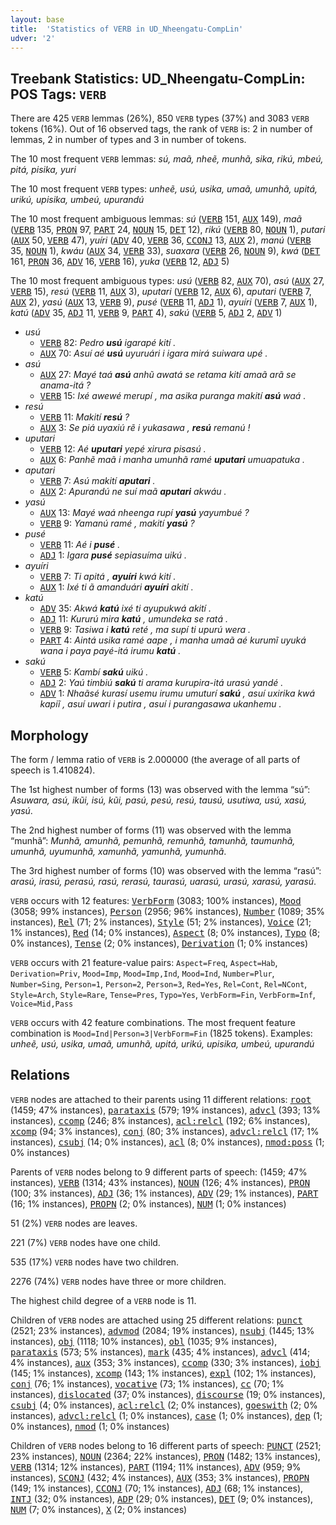 ```yaml
---
layout: base
title:  'Statistics of VERB in UD_Nheengatu-CompLin'
udver: '2'
---
```


## Treebank Statistics: UD_Nheengatu-CompLin: POS Tags: `VERB`

There are 425 `VERB` lemmas (26%), 850 `VERB` types (37%) and 3083 `VERB` tokens (16%).
Out of 16 observed tags, the rank of `VERB` is: 2 in number of lemmas, 2 in number of types and 3 in number of tokens.

The 10 most frequent `VERB` lemmas: <em>sú, maã, nheẽ, munhã, sika, rikú, mbeú, pitá, pisika, yuri</em>

The 10 most frequent `VERB` types:  <em>unheẽ, usú, usika, umaã, umunhã, upitá, urikú, upisika, umbeú, upurandú</em>

The 10 most frequent ambiguous lemmas: <em>sú</em> (<tt><a href="yrl_complin-pos-VERB.html">VERB</a></tt> 151, <tt><a href="yrl_complin-pos-AUX.html">AUX</a></tt> 149), <em>maã</em> (<tt><a href="yrl_complin-pos-VERB.html">VERB</a></tt> 135, <tt><a href="yrl_complin-pos-PRON.html">PRON</a></tt> 97, <tt><a href="yrl_complin-pos-PART.html">PART</a></tt> 24, <tt><a href="yrl_complin-pos-NOUN.html">NOUN</a></tt> 15, <tt><a href="yrl_complin-pos-DET.html">DET</a></tt> 12), <em>rikú</em> (<tt><a href="yrl_complin-pos-VERB.html">VERB</a></tt> 80, <tt><a href="yrl_complin-pos-NOUN.html">NOUN</a></tt> 1), <em>putari</em> (<tt><a href="yrl_complin-pos-AUX.html">AUX</a></tt> 50, <tt><a href="yrl_complin-pos-VERB.html">VERB</a></tt> 47), <em>yuíri</em> (<tt><a href="yrl_complin-pos-ADV.html">ADV</a></tt> 40, <tt><a href="yrl_complin-pos-VERB.html">VERB</a></tt> 36, <tt><a href="yrl_complin-pos-CCONJ.html">CCONJ</a></tt> 13, <tt><a href="yrl_complin-pos-AUX.html">AUX</a></tt> 2), <em>manú</em> (<tt><a href="yrl_complin-pos-VERB.html">VERB</a></tt> 35, <tt><a href="yrl_complin-pos-NOUN.html">NOUN</a></tt> 1), <em>kwáu</em> (<tt><a href="yrl_complin-pos-AUX.html">AUX</a></tt> 34, <tt><a href="yrl_complin-pos-VERB.html">VERB</a></tt> 33), <em>suaxara</em> (<tt><a href="yrl_complin-pos-VERB.html">VERB</a></tt> 26, <tt><a href="yrl_complin-pos-NOUN.html">NOUN</a></tt> 9), <em>kwá</em> (<tt><a href="yrl_complin-pos-DET.html">DET</a></tt> 161, <tt><a href="yrl_complin-pos-PRON.html">PRON</a></tt> 36, <tt><a href="yrl_complin-pos-ADV.html">ADV</a></tt> 16, <tt><a href="yrl_complin-pos-VERB.html">VERB</a></tt> 16), <em>yuka</em> (<tt><a href="yrl_complin-pos-VERB.html">VERB</a></tt> 12, <tt><a href="yrl_complin-pos-ADJ.html">ADJ</a></tt> 5)

The 10 most frequent ambiguous types:  <em>usú</em> (<tt><a href="yrl_complin-pos-VERB.html">VERB</a></tt> 82, <tt><a href="yrl_complin-pos-AUX.html">AUX</a></tt> 70), <em>asú</em> (<tt><a href="yrl_complin-pos-AUX.html">AUX</a></tt> 27, <tt><a href="yrl_complin-pos-VERB.html">VERB</a></tt> 15), <em>resú</em> (<tt><a href="yrl_complin-pos-VERB.html">VERB</a></tt> 11, <tt><a href="yrl_complin-pos-AUX.html">AUX</a></tt> 3), <em>uputari</em> (<tt><a href="yrl_complin-pos-VERB.html">VERB</a></tt> 12, <tt><a href="yrl_complin-pos-AUX.html">AUX</a></tt> 6), <em>aputari</em> (<tt><a href="yrl_complin-pos-VERB.html">VERB</a></tt> 7, <tt><a href="yrl_complin-pos-AUX.html">AUX</a></tt> 2), <em>yasú</em> (<tt><a href="yrl_complin-pos-AUX.html">AUX</a></tt> 13, <tt><a href="yrl_complin-pos-VERB.html">VERB</a></tt> 9), <em>pusé</em> (<tt><a href="yrl_complin-pos-VERB.html">VERB</a></tt> 11, <tt><a href="yrl_complin-pos-ADJ.html">ADJ</a></tt> 1), <em>ayuíri</em> (<tt><a href="yrl_complin-pos-VERB.html">VERB</a></tt> 7, <tt><a href="yrl_complin-pos-AUX.html">AUX</a></tt> 1), <em>katú</em> (<tt><a href="yrl_complin-pos-ADV.html">ADV</a></tt> 35, <tt><a href="yrl_complin-pos-ADJ.html">ADJ</a></tt> 11, <tt><a href="yrl_complin-pos-VERB.html">VERB</a></tt> 9, <tt><a href="yrl_complin-pos-PART.html">PART</a></tt> 4), <em>sakú</em> (<tt><a href="yrl_complin-pos-VERB.html">VERB</a></tt> 5, <tt><a href="yrl_complin-pos-ADJ.html">ADJ</a></tt> 2, <tt><a href="yrl_complin-pos-ADV.html">ADV</a></tt> 1)


* <em>usú</em>
  * <tt><a href="yrl_complin-pos-VERB.html">VERB</a></tt> 82: <em>Pedro <b>usú</b> igarapé kití .</em>
  * <tt><a href="yrl_complin-pos-AUX.html">AUX</a></tt> 70: <em>Asuí aé <b>usú</b> uyuruári i igara mirá suiwara upé .</em>
* <em>asú</em>
  * <tt><a href="yrl_complin-pos-AUX.html">AUX</a></tt> 27: <em>Mayé taá <b>asú</b> anhũ awatá se retama kití amaã arã se anama-itá ?</em>
  * <tt><a href="yrl_complin-pos-VERB.html">VERB</a></tt> 15: <em>Ixé awewé merupí , ma asika puranga makití <b>asú</b> waá .</em>
* <em>resú</em>
  * <tt><a href="yrl_complin-pos-VERB.html">VERB</a></tt> 11: <em>Makití <b>resú</b> ?</em>
  * <tt><a href="yrl_complin-pos-AUX.html">AUX</a></tt> 3: <em>Se piá uyaxiú rẽ i yukasawa , <b>resú</b> remanú !</em>
* <em>uputari</em>
  * <tt><a href="yrl_complin-pos-VERB.html">VERB</a></tt> 12: <em>Aé <b>uputari</b> yepé xirura pisasú .</em>
  * <tt><a href="yrl_complin-pos-AUX.html">AUX</a></tt> 6: <em>Panhẽ maã i manha umunhã ramé <b>uputari</b> umuapatuka .</em>
* <em>aputari</em>
  * <tt><a href="yrl_complin-pos-VERB.html">VERB</a></tt> 7: <em>Asú makití <b>aputari</b> .</em>
  * <tt><a href="yrl_complin-pos-AUX.html">AUX</a></tt> 2: <em>Apurandú ne suí maã <b>aputari</b> akwáu .</em>
* <em>yasú</em>
  * <tt><a href="yrl_complin-pos-AUX.html">AUX</a></tt> 13: <em>Mayé waá nheenga rupí <b>yasú</b> yayumbué ?</em>
  * <tt><a href="yrl_complin-pos-VERB.html">VERB</a></tt> 9: <em>Yamanú ramé , makití <b>yasú</b> ?</em>
* <em>pusé</em>
  * <tt><a href="yrl_complin-pos-VERB.html">VERB</a></tt> 11: <em>Aé i <b>pusé</b> .</em>
  * <tt><a href="yrl_complin-pos-ADJ.html">ADJ</a></tt> 1: <em>Igara <b>pusé</b> sepiasuíma uikú .</em>
* <em>ayuíri</em>
  * <tt><a href="yrl_complin-pos-VERB.html">VERB</a></tt> 7: <em>Ti apitá , <b>ayuíri</b> kwá kití .</em>
  * <tt><a href="yrl_complin-pos-AUX.html">AUX</a></tt> 1: <em>Ixé ti ã amanduári <b>ayuíri</b> akití .</em>
* <em>katú</em>
  * <tt><a href="yrl_complin-pos-ADV.html">ADV</a></tt> 35: <em>Akwá <b>katú</b> ixé ti ayupukwá akití .</em>
  * <tt><a href="yrl_complin-pos-ADJ.html">ADJ</a></tt> 11: <em>Kururú mira <b>katú</b> , umundeka se ratá .</em>
  * <tt><a href="yrl_complin-pos-VERB.html">VERB</a></tt> 9: <em>Tasiwa i <b>katú</b> reté , ma supí ti upurú wera .</em>
  * <tt><a href="yrl_complin-pos-PART.html">PART</a></tt> 4: <em>Aintá usika ramé aape , i manha umaã aé kurumĩ uyuká wana i paya payé-itá irumu <b>katú</b> .</em>
* <em>sakú</em>
  * <tt><a href="yrl_complin-pos-VERB.html">VERB</a></tt> 5: <em>Kambí <b>sakú</b> uikú .</em>
  * <tt><a href="yrl_complin-pos-ADJ.html">ADJ</a></tt> 2: <em>Yaú timbiú <b>sakú</b> ti arama kurupira-itá urasú yandé .</em>
  * <tt><a href="yrl_complin-pos-ADV.html">ADV</a></tt> 1: <em>Nhaãsé kurasí usemu irumu umuturí <b>sakú</b> , asuí uxirika kwá kapiĩ , asuí uwari i putira , asuí i purangasawa ukanhemu .</em>

## Morphology

The form / lemma ratio of `VERB` is 2.000000 (the average of all parts of speech is 1.410824).

The 1st highest number of forms (13) was observed with the lemma “sú”: <em>Asuwara, asú, ikũi, isú, kũi, pasú, pesú, resú, tausú, usutiwa, usú, xasú, yasú</em>.

The 2nd highest number of forms (11) was observed with the lemma “munhã”: <em>Munhã, amunhã, pemunhã, remunhã, tamunhã, taumunhã, umunhã, uyumunhã, xamunhã, yamunhã, yumunhã</em>.

The 3rd highest number of forms (10) was observed with the lemma “rasú”: <em>arasú, irasú, perasú, rasú, rerasú, taurasú, uarasú, urasú, xarasú, yarasú</em>.

`VERB` occurs with 12 features: <tt><a href="yrl_complin-feat-VerbForm.html">VerbForm</a></tt> (3083; 100% instances), <tt><a href="yrl_complin-feat-Mood.html">Mood</a></tt> (3058; 99% instances), <tt><a href="yrl_complin-feat-Person.html">Person</a></tt> (2956; 96% instances), <tt><a href="yrl_complin-feat-Number.html">Number</a></tt> (1089; 35% instances), <tt><a href="yrl_complin-feat-Rel.html">Rel</a></tt> (71; 2% instances), <tt><a href="yrl_complin-feat-Style.html">Style</a></tt> (51; 2% instances), <tt><a href="yrl_complin-feat-Voice.html">Voice</a></tt> (21; 1% instances), <tt><a href="yrl_complin-feat-Red.html">Red</a></tt> (14; 0% instances), <tt><a href="yrl_complin-feat-Aspect.html">Aspect</a></tt> (8; 0% instances), <tt><a href="yrl_complin-feat-Typo.html">Typo</a></tt> (8; 0% instances), <tt><a href="yrl_complin-feat-Tense.html">Tense</a></tt> (2; 0% instances), <tt><a href="yrl_complin-feat-Derivation.html">Derivation</a></tt> (1; 0% instances)

`VERB` occurs with 21 feature-value pairs: `Aspect=Freq`, `Aspect=Hab`, `Derivation=Priv`, `Mood=Imp`, `Mood=Imp,Ind`, `Mood=Ind`, `Number=Plur`, `Number=Sing`, `Person=1`, `Person=2`, `Person=3`, `Red=Yes`, `Rel=Cont`, `Rel=NCont`, `Style=Arch`, `Style=Rare`, `Tense=Pres`, `Typo=Yes`, `VerbForm=Fin`, `VerbForm=Inf`, `Voice=Mid,Pass`

`VERB` occurs with 42 feature combinations.
The most frequent feature combination is `Mood=Ind|Person=3|VerbForm=Fin` (1825 tokens).
Examples: <em>unheẽ, usú, usika, umaã, umunhã, upitá, urikú, upisika, umbeú, upurandú</em>


## Relations

`VERB` nodes are attached to their parents using 11 different relations: <tt><a href="yrl_complin-dep-root.html">root</a></tt> (1459; 47% instances), <tt><a href="yrl_complin-dep-parataxis.html">parataxis</a></tt> (579; 19% instances), <tt><a href="yrl_complin-dep-advcl.html">advcl</a></tt> (393; 13% instances), <tt><a href="yrl_complin-dep-ccomp.html">ccomp</a></tt> (246; 8% instances), <tt><a href="yrl_complin-dep-acl-relcl.html">acl:relcl</a></tt> (192; 6% instances), <tt><a href="yrl_complin-dep-xcomp.html">xcomp</a></tt> (94; 3% instances), <tt><a href="yrl_complin-dep-conj.html">conj</a></tt> (80; 3% instances), <tt><a href="yrl_complin-dep-advcl-relcl.html">advcl:relcl</a></tt> (17; 1% instances), <tt><a href="yrl_complin-dep-csubj.html">csubj</a></tt> (14; 0% instances), <tt><a href="yrl_complin-dep-acl.html">acl</a></tt> (8; 0% instances), <tt><a href="yrl_complin-dep-nmod-poss.html">nmod:poss</a></tt> (1; 0% instances)

Parents of `VERB` nodes belong to 9 different parts of speech:  (1459; 47% instances), <tt><a href="yrl_complin-pos-VERB.html">VERB</a></tt> (1314; 43% instances), <tt><a href="yrl_complin-pos-NOUN.html">NOUN</a></tt> (126; 4% instances), <tt><a href="yrl_complin-pos-PRON.html">PRON</a></tt> (100; 3% instances), <tt><a href="yrl_complin-pos-ADJ.html">ADJ</a></tt> (36; 1% instances), <tt><a href="yrl_complin-pos-ADV.html">ADV</a></tt> (29; 1% instances), <tt><a href="yrl_complin-pos-PART.html">PART</a></tt> (16; 1% instances), <tt><a href="yrl_complin-pos-PROPN.html">PROPN</a></tt> (2; 0% instances), <tt><a href="yrl_complin-pos-NUM.html">NUM</a></tt> (1; 0% instances)

51 (2%) `VERB` nodes are leaves.

221 (7%) `VERB` nodes have one child.

535 (17%) `VERB` nodes have two children.

2276 (74%) `VERB` nodes have three or more children.

The highest child degree of a `VERB` node is 11.

Children of `VERB` nodes are attached using 25 different relations: <tt><a href="yrl_complin-dep-punct.html">punct</a></tt> (2521; 23% instances), <tt><a href="yrl_complin-dep-advmod.html">advmod</a></tt> (2084; 19% instances), <tt><a href="yrl_complin-dep-nsubj.html">nsubj</a></tt> (1445; 13% instances), <tt><a href="yrl_complin-dep-obj.html">obj</a></tt> (1118; 10% instances), <tt><a href="yrl_complin-dep-obl.html">obl</a></tt> (1035; 9% instances), <tt><a href="yrl_complin-dep-parataxis.html">parataxis</a></tt> (573; 5% instances), <tt><a href="yrl_complin-dep-mark.html">mark</a></tt> (435; 4% instances), <tt><a href="yrl_complin-dep-advcl.html">advcl</a></tt> (414; 4% instances), <tt><a href="yrl_complin-dep-aux.html">aux</a></tt> (353; 3% instances), <tt><a href="yrl_complin-dep-ccomp.html">ccomp</a></tt> (330; 3% instances), <tt><a href="yrl_complin-dep-iobj.html">iobj</a></tt> (145; 1% instances), <tt><a href="yrl_complin-dep-xcomp.html">xcomp</a></tt> (143; 1% instances), <tt><a href="yrl_complin-dep-expl.html">expl</a></tt> (102; 1% instances), <tt><a href="yrl_complin-dep-conj.html">conj</a></tt> (76; 1% instances), <tt><a href="yrl_complin-dep-vocative.html">vocative</a></tt> (73; 1% instances), <tt><a href="yrl_complin-dep-cc.html">cc</a></tt> (70; 1% instances), <tt><a href="yrl_complin-dep-dislocated.html">dislocated</a></tt> (37; 0% instances), <tt><a href="yrl_complin-dep-discourse.html">discourse</a></tt> (19; 0% instances), <tt><a href="yrl_complin-dep-csubj.html">csubj</a></tt> (4; 0% instances), <tt><a href="yrl_complin-dep-acl-relcl.html">acl:relcl</a></tt> (2; 0% instances), <tt><a href="yrl_complin-dep-goeswith.html">goeswith</a></tt> (2; 0% instances), <tt><a href="yrl_complin-dep-advcl-relcl.html">advcl:relcl</a></tt> (1; 0% instances), <tt><a href="yrl_complin-dep-case.html">case</a></tt> (1; 0% instances), <tt><a href="yrl_complin-dep-dep.html">dep</a></tt> (1; 0% instances), <tt><a href="yrl_complin-dep-nmod.html">nmod</a></tt> (1; 0% instances)

Children of `VERB` nodes belong to 16 different parts of speech: <tt><a href="yrl_complin-pos-PUNCT.html">PUNCT</a></tt> (2521; 23% instances), <tt><a href="yrl_complin-pos-NOUN.html">NOUN</a></tt> (2364; 22% instances), <tt><a href="yrl_complin-pos-PRON.html">PRON</a></tt> (1482; 13% instances), <tt><a href="yrl_complin-pos-VERB.html">VERB</a></tt> (1314; 12% instances), <tt><a href="yrl_complin-pos-PART.html">PART</a></tt> (1194; 11% instances), <tt><a href="yrl_complin-pos-ADV.html">ADV</a></tt> (959; 9% instances), <tt><a href="yrl_complin-pos-SCONJ.html">SCONJ</a></tt> (432; 4% instances), <tt><a href="yrl_complin-pos-AUX.html">AUX</a></tt> (353; 3% instances), <tt><a href="yrl_complin-pos-PROPN.html">PROPN</a></tt> (149; 1% instances), <tt><a href="yrl_complin-pos-CCONJ.html">CCONJ</a></tt> (70; 1% instances), <tt><a href="yrl_complin-pos-ADJ.html">ADJ</a></tt> (68; 1% instances), <tt><a href="yrl_complin-pos-INTJ.html">INTJ</a></tt> (32; 0% instances), <tt><a href="yrl_complin-pos-ADP.html">ADP</a></tt> (29; 0% instances), <tt><a href="yrl_complin-pos-DET.html">DET</a></tt> (9; 0% instances), <tt><a href="yrl_complin-pos-NUM.html">NUM</a></tt> (7; 0% instances), <tt><a href="yrl_complin-pos-X.html">X</a></tt> (2; 0% instances)

